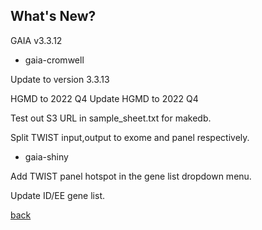 ## What's New?

GAIA v3.3.12

* gaia-cromwell

Update to version 3.3.13

HGMD to 2022 Q4	Update HGMD to 2022 Q4

Test out S3 URL in sample_sheet.txt for makedb.	

Split TWIST input,output to exome and panel respectively.

* gaia-shiny

Add TWIST panel hotspot in the gene list dropdown menu.	

Update ID/EE gene list.


[back](./)

